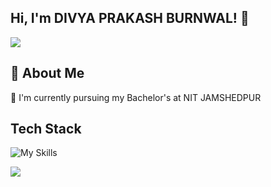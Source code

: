 ## Hi, I'm DIVYA PRAKASH BURNWAL! 👋
![](https://github-readme-stats.vercel.app/api?username=divyaprakash765&theme=vue-dark&show_icons=true&hide_border=true&count_private=true)

## 🚀 About Me
🔭 I'm currently pursuing my Bachelor's at NIT JAMSHEDPUR
 
  ## Tech Stack
![My Skills](https://skillicons.dev/icons?i=html,css,js,cpp,react,redux,nodejs,express,git,github,mongodb,mysql,sequelize,docker)


![](https://leetcard.jacoblin.cool/dpb937?ext=heatmap)
